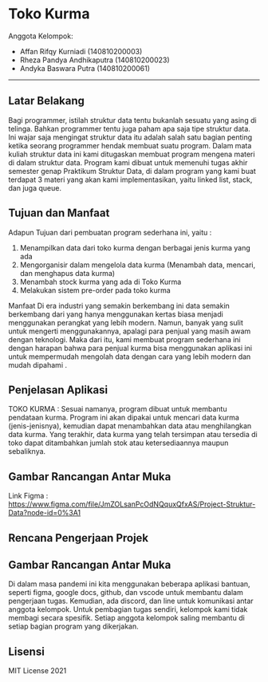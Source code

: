 # Toko Kurma

Anggota Kelompok:
* Affan Rifqy Kurniadi (140810200003)
* Rheza Pandya Andhikaputra (140810200023)
* Andyka Baswara Putra (140810200061)
---
## Latar Belakang
Bagi programmer, istilah struktur data tentu bukanlah sesuatu yang asing di telinga. 
Bahkan programmer tentu juga paham apa saja tipe struktur data. Ini wajar saja mengingat struktur 
data itu adalah salah satu bagian penting ketika seorang programmer hendak membuat suatu program.
Dalam mata kuliah struktur data ini kami ditugaskan membuat program mengena materi di dalam struktur data.
Program kami dibuat untuk memenuhi tugas akhir semester genap Praktikum Struktur Data,
di dalam program yang kami buat terdapat 3 materi yang akan kami implementasikan, yaitu
linked list, stack, dan juga queue.


## Tujuan dan Manfaat
Adapun Tujuan dari pembuatan program sederhana ini, yaitu :
1. Menampilkan data dari toko kurma dengan berbagai jenis kurma yang ada
2. Mengorganisir dalam mengelola data kurma (Menambah data, mencari, dan menghapus data kurma)
3. Menambah stock kurma yang ada di Toko Kurma
4. Melakukan sistem pre-order pada toko kurma

Manfaat
Di era industri yang semakin berkembang ini data semakin berkembang dari yang hanya menggunakan kertas biasa menjadi menggunakan perangkat yang lebih modern. Namun, banyak yang sulit untuk mengerti menggunakannya, apalagi para penjual yang masih awam dengan teknologi. Maka dari itu, kami membuat program sederhana ini dengan harapan bahwa para penjual kurma bisa menggunakan aplikasi ini untuk mempermudah mengolah data dengan cara yang lebih modern dan mudah dipahami . 


## Penjelasan Aplikasi
TOKO KURMA : Sesuai namanya, program dibuat untuk membantu pendataan kurma. Program ini akan dipakai untuk mencari data kurma (jenis-jenisnya), kemudian dapat menambahkan data atau menghilangkan data kurma. Yang terakhir, data kurma yang telah tersimpan atau tersedia di toko dapat ditambahkan jumlah stok atau ketersediaannya maupun sebaliknya.


## Gambar Rancangan Antar Muka
<!--
Buat rancangan antar muka selengkap mungkin sesuai fungsi aplikasinya. rancangan antar muka
diusahakan serapih dan seindah mungkin. tools yang digunakan dalam pembuatan rancangan gambar
dibebaskan sesuai kreatifitas kalian
!-->
Link Figma : https://www.figma.com/file/JmZOLsanPcOdNQquxQfxAS/Project-Struktur-Data?node-id=0%3A1


## Rencana Pengerjaan Projek
## Gambar Rancangan Antar Muka
<!--
Dalam kondisi pandemi seperti ini, tidak memungkinkan untuk bertemu bertatap muka. Maka dari itu
jelaskan bagaimana kalian bekerja sama, berkoordinasi, pembagian kerja.Tools apa yang kalian gunakan
untuk bekerja bersama sama cth github, google docs, google meet>ibebaskan sesuai kreatifitas kalian
!-->
Di dalam masa pandemi ini kita menggunakan beberapa aplikasi bantuan, seperti figma, google docs, github, dan vscode  untuk membantu dalam pengerjaan tugas. Kemudian, ada discord, dan line untuk komunikasi antar anggota kelompok.
Untuk pembagian tugas sendiri, kelompok kami tidak membagi secara spesifik. Setiap anggota kelompok saling membantu di setiap bagian program yang dikerjakan.


## Lisensi

MIT License 2021
